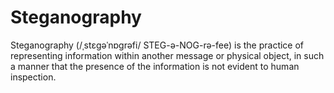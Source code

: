 # Steganography
Steganography (/ˌstɛɡəˈnɒɡrəfi/ STEG-ə-NOG-rə-fee) is the practice of representing information within another message or physical object, in such a manner that the presence of the information is not evident to human inspection.
